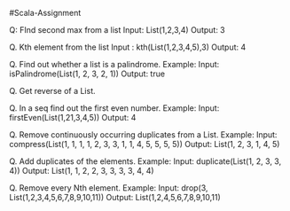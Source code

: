 #Scala-Assignment

Q: FInd second max from a list
   Input: List(1,2,3,4)
   Output: 3

Q. Kth element from the list
  Input : kth(List(1,2,3,4,5),3)
  Output: 4

Q. Find out whether a list is a palindrome.
Example:
  Input: isPalindrome(List(1, 2, 3, 2, 1))
  Output: true

Q. Get reverse of a List.

Q. In a seq find out the first even number.
Example:
   Input: firstEven(List(1,21,3,4,5))
   Output: 4

Q. Remove continuously occurring duplicates from a List.
Example:
   Input: compress(List(1, 1, 1, 1, 2, 3, 3, 1, 1, 4, 5, 5, 5, 5))
   Output: List(1, 2, 3, 1, 4, 5)

Q. Add duplicates of the elements.
Example:
   Input: duplicate(List(1, 2, 3, 3, 4))
   Output: List(1, 1, 2, 2, 3, 3, 3, 3, 4, 4)

Q. Remove every Nth element.
Example:
   Input: drop(3, List(1,2,3,4,5,6,7,8,9,10,11))
   Output: List(1,2,4,5,6,7,8,9,10,11)
